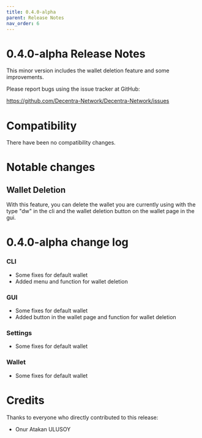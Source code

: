 ```yaml
---
title: 0.4.0-alpha
parent: Release Notes
nav_order: 6
---
```


# 0.4.0-alpha Release Notes

This minor version includes the wallet deletion feature and some improvements.

Please report bugs using the issue tracker at GitHub:

<https://github.com/Decentra-Network/Decentra-Network/issues>

# Compatibility

There have been no compatibility changes.

# Notable changes

## Wallet Deletion

With this feature, you can delete the wallet you are currently using with the type "dw"
in the cli and the wallet deletion button on the wallet page in the gui.

# 0.4.0-alpha change log

### CLI

- Some fixes for default wallet
- Added menu and function for wallet deletion

### GUI

- Some fixes for default wallet
- Added button in the wallet page and function for wallet deletion

### Settings

- Some fixes for default wallet

### Wallet

- Some fixes for default wallet

# Credits

Thanks to everyone who directly contributed to this release:

- Onur Atakan ULUSOY

